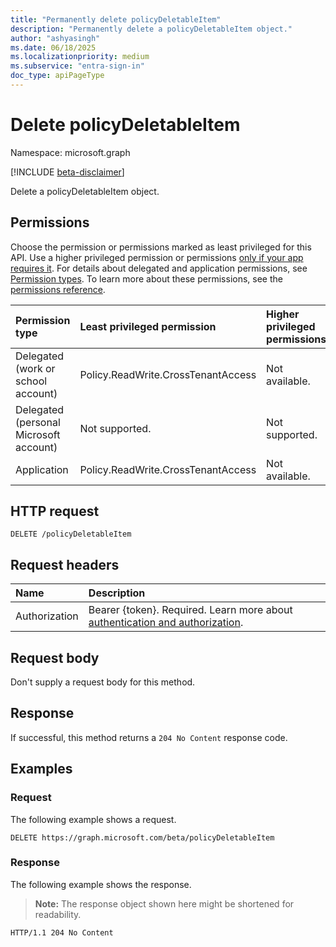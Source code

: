 ```yaml
---
title: "Permanently delete policyDeletableItem"
description: "Permanently delete a policyDeletableItem object."
author: "ashyasingh"
ms.date: 06/18/2025
ms.localizationpriority: medium
ms.subservice: "entra-sign-in"
doc_type: apiPageType
---
```


# Delete policyDeletableItem

Namespace: microsoft.graph

[!INCLUDE [beta-disclaimer](../../includes/beta-disclaimer.md)]

Delete a policyDeletableItem object.

## Permissions

Choose the permission or permissions marked as least privileged for this API. Use a higher privileged permission or permissions [only if your app requires it](/graph/permissions-overview#best-practices-for-using-microsoft-graph-permissions). For details about delegated and application permissions, see [Permission types](/graph/permissions-overview#permission-types). To learn more about these permissions, see the [permissions reference](/graph/permissions-reference).

<!-- {
  "blockType": "permissions",
  "name": "policydeletableitem-delete-permissions"
}
-->
<!-- [!INCLUDE [permissions-table](../includes/permissions/policydeletableitem-delete-permissions.md)] -->

|Permission type|Least privileged permission|Higher privileged permissions|
|:---|:---|:---|
|Delegated (work or school account)|Policy.ReadWrite.CrossTenantAccess|Not available.|
|Delegated (personal Microsoft account)|Not supported.|Not supported.|
|Application|Policy.ReadWrite.CrossTenantAccess|Not available.|

## HTTP request

<!-- {
  "blockType": "ignored"
}
-->
``` http
DELETE /policyDeletableItem
```

## Request headers

|Name|Description|
|:---|:---|
|Authorization|Bearer {token}. Required. Learn more about [authentication and authorization](/graph/auth/auth-concepts).|

## Request body

Don't supply a request body for this method.

## Response

If successful, this method returns a `204 No Content` response code.

## Examples

### Request

The following example shows a request.
<!-- {
  "blockType": "request",
  "name": "delete_policydeletableitem"
}
-->
``` http
DELETE https://graph.microsoft.com/beta/policyDeletableItem
```


### Response

The following example shows the response.
>**Note:** The response object shown here might be shortened for readability.
<!-- {
  "blockType": "response",
  "truncated": true
}
-->
``` http
HTTP/1.1 204 No Content
```
